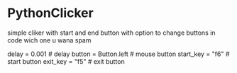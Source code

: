 # PythonClicker
simple cliker with start and end button with option to change buttons in code wich one u wana spam

delay = 0.001 # delay
button = Button.left # mouse button 
start_key = "f6" # start button
exit_key = "f5" # exit button
